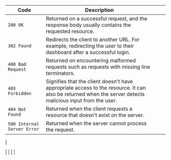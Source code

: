 | **Code**                    | **Description**                                                                                                                                           |     |     |
| --------------------------- | --------------------------------------------------------------------------------------------------------------------------------------------------------- | --- | --- |
| `200 OK`                    | Returned on a successful request, and the response body usually contains the requested resource.                                                          |     |     |
| `302 Found`                 | Redirects the client to another URL. For example, redirecting the user to their dashboard after a successful login.                                       |     |     |
| `400 Bad Request`           | Returned on encountering malformed requests such as requests with missing line terminators.                                                               |     |     |
| `403 Forbidden`             | Signifies that the client doesn't have appropriate access to the resource. It can also be returned when the server detects malicious input from the user. |     |     |
| `404 Not Found`             | Returned when the client requests a resource that doesn't exist on the server.                                                                            |     |     |
| `500 Internal Server Error` | Returned when the server cannot process the request.                                                                                                      |     |     |
| 

|                                                                                                                                                           |     |     |